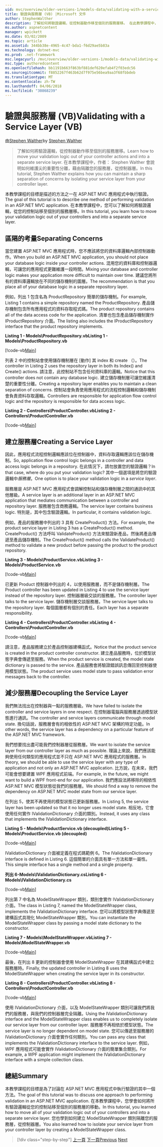 ```yaml
---
uid: mvc/overview/older-versions-1/models-data/validating-with-a-service-layer-vb
title: 驗證與服務層 (VB) |Microsoft 文件
author: StephenWalther
description: 了解如何將驗證邏輯，從控制器動作移至個別的服務層移。 在此教學課程中，說明作者： Stephen Walther 如何您...
ms.author: aspnetcontent
manager: wpickett
ms.date: 03/02/2009
ms.topic: article
ms.assetid: 344bb38e-4965-4c47-bda1-f6d29ae5b83a
ms.technology: dotnet-mvc
ms.prod: .net-framework
msc.legacyurl: /mvc/overview/older-versions-1/models-data/validating-with-a-service-layer-vb
msc.type: authoredcontent
ms.openlocfilehash: bb1191b663f863bf881def620efab4f2f03edc56
ms.sourcegitcommit: f8852267f463b62d7f975e56bea9aa3f68fbbdeb
ms.translationtype: MT
ms.contentlocale: zh-TW
ms.lasthandoff: 04/06/2018
ms.locfileid: "30868239"
---
```

<a name="validating-with-a-service-layer-vb"></a><span data-ttu-id="d8f8b-104">驗證與服務層 (VB)</span><span class="sxs-lookup"><span data-stu-id="d8f8b-104">Validating with a Service Layer (VB)</span></span>
====================
<span data-ttu-id="d8f8b-105">由[Stephen Walther](https://github.com/StephenWalther)</span><span class="sxs-lookup"><span data-stu-id="d8f8b-105">by [Stephen Walther](https://github.com/StephenWalther)</span></span>

> <span data-ttu-id="d8f8b-106">了解如何將驗證邏輯，從控制器動作移至個別的服務層移。</span><span class="sxs-lookup"><span data-stu-id="d8f8b-106">Learn how to move your validation logic out of your controller actions and into a separate service layer.</span></span> <span data-ttu-id="d8f8b-107">在本教學課程中，作者： Stephen Walther 會說明如何維護尖的重要性分離，藉由隔離您的服務層，從控制器層。</span><span class="sxs-lookup"><span data-stu-id="d8f8b-107">In this tutorial, Stephen Walther explains how you can maintain a sharp separation of concerns by isolating your service layer from your controller layer.</span></span>


<span data-ttu-id="d8f8b-108">本教學課程的目標是描述的方法之一在 ASP.NET MVC 應用程式中執行驗證。</span><span class="sxs-lookup"><span data-stu-id="d8f8b-108">The goal of this tutorial is to describe one method of performing validation in an ASP.NET MVC application.</span></span> <span data-ttu-id="d8f8b-109">在本教學課程中，您可以了解如何將驗證邏輯，從您的控制站移至個別的服務層移。</span><span class="sxs-lookup"><span data-stu-id="d8f8b-109">In this tutorial, you learn how to move your validation logic out of your controllers and into a separate service layer.</span></span>

## <a name="separating-concerns"></a><span data-ttu-id="d8f8b-110">區隔的考量</span><span class="sxs-lookup"><span data-stu-id="d8f8b-110">Separating Concerns</span></span>

<span data-ttu-id="d8f8b-111">當您建置 ASP.NET MVC 應用程式時，您不應該將您的資料庫邏輯內部控制器動作。</span><span class="sxs-lookup"><span data-stu-id="d8f8b-111">When you build an ASP.NET MVC application, you should not place your database logic inside your controller actions.</span></span> <span data-ttu-id="d8f8b-112">混用您的資料庫和控制器邏輯，可讓您的應用程式更難維護一段時間。</span><span class="sxs-lookup"><span data-stu-id="d8f8b-112">Mixing your database and controller logic makes your application more difficult to maintain over time.</span></span> <span data-ttu-id="d8f8b-113">建議您將所有的資料庫邏輯放在不同的儲存機制的圖層。</span><span class="sxs-lookup"><span data-stu-id="d8f8b-113">The recommendation is that you place all of your database logic in a separate repository layer.</span></span>

<span data-ttu-id="d8f8b-114">例如，列出 1 包含名為 ProductRepository 簡單的儲存機制。</span><span class="sxs-lookup"><span data-stu-id="d8f8b-114">For example, Listing 1 contains a simple repository named the ProductRepository.</span></span> <span data-ttu-id="d8f8b-115">產品儲存機制包含所有應用程式的資料存取程式碼。</span><span class="sxs-lookup"><span data-stu-id="d8f8b-115">The product repository contains all of the data access code for the application.</span></span> <span data-ttu-id="d8f8b-116">清單也包含產品儲存機制實作 IProductRepository 介面。</span><span class="sxs-lookup"><span data-stu-id="d8f8b-116">The listing also includes the IProductRepository interface that the product repository implements.</span></span>

<span data-ttu-id="d8f8b-117">**Listing 1 - Models\ProductRepository.vb**</span><span class="sxs-lookup"><span data-stu-id="d8f8b-117">**Listing 1 - Models\ProductRepository.vb**</span></span>

[!code-vb[Main](validating-with-a-service-layer-vb/samples/sample1.vb)]

<span data-ttu-id="d8f8b-118">列表 2 中的控制站會使用儲存機制層在 [動作] 其 index 和 create （）。</span><span class="sxs-lookup"><span data-stu-id="d8f8b-118">The controller in Listing 2 uses the repository layer in both its Index() and Create() actions.</span></span> <span data-ttu-id="d8f8b-119">請注意，此控制站不包含任何資料庫的邏輯。</span><span class="sxs-lookup"><span data-stu-id="d8f8b-119">Notice that this controller does not contain any database logic.</span></span> <span data-ttu-id="d8f8b-120">建立儲存機制層可讓您維護清楚的重要性分離。</span><span class="sxs-lookup"><span data-stu-id="d8f8b-120">Creating a repository layer enables you to maintain a clean separation of concerns.</span></span> <span data-ttu-id="d8f8b-121">控制站會負責使用應用程式的流程控制邏輯和儲存機制會負責資料存取邏輯。</span><span class="sxs-lookup"><span data-stu-id="d8f8b-121">Controllers are responsible for application flow control logic and the repository is responsible for data access logic.</span></span>

<span data-ttu-id="d8f8b-122">**Listing 2 - Controllers\ProductController.vb**</span><span class="sxs-lookup"><span data-stu-id="d8f8b-122">**Listing 2 - Controllers\ProductController.vb**</span></span>

[!code-vb[Main](validating-with-a-service-layer-vb/samples/sample2.vb)]

## <a name="creating-a-service-layer"></a><span data-ttu-id="d8f8b-123">建立服務層</span><span class="sxs-lookup"><span data-stu-id="d8f8b-123">Creating a Service Layer</span></span>

<span data-ttu-id="d8f8b-124">因此，應用程式流程控制邏輯應該位在控制器中，資料存取邏輯應該位在儲存機制。</span><span class="sxs-lookup"><span data-stu-id="d8f8b-124">So, application flow control logic belongs in a controller and data access logic belongs in a repository.</span></span> <span data-ttu-id="d8f8b-125">在此情況下，請勿放置您的驗證邏輯？</span><span class="sxs-lookup"><span data-stu-id="d8f8b-125">In that case, where do you put your validation logic?</span></span> <span data-ttu-id="d8f8b-126">其中一個選項是將您的驗證邏輯中*服務層*。</span><span class="sxs-lookup"><span data-stu-id="d8f8b-126">One option is to place your validation logic in a *service layer*.</span></span>

<span data-ttu-id="d8f8b-127">服務層是 ASP.NET MVC 應用程式會調解控制站和儲存機制層之間的通訊中的其他層級。</span><span class="sxs-lookup"><span data-stu-id="d8f8b-127">A service layer is an additional layer in an ASP.NET MVC application that mediates communication between a controller and repository layer.</span></span> <span data-ttu-id="d8f8b-128">服務層包含商務邏輯。</span><span class="sxs-lookup"><span data-stu-id="d8f8b-128">The service layer contains business logic.</span></span> <span data-ttu-id="d8f8b-129">特別是，其中包含驗證邏輯。</span><span class="sxs-lookup"><span data-stu-id="d8f8b-129">In particular, it contains validation logic.</span></span>

<span data-ttu-id="d8f8b-130">例如，產品的服務層中列出的 3 具有 CreateProduct() 方法。</span><span class="sxs-lookup"><span data-stu-id="d8f8b-130">For example, the product service layer in Listing 3 has a CreateProduct() method.</span></span> <span data-ttu-id="d8f8b-131">CreateProduct() 方法呼叫 ValidateProduct() 方法來驗證新產品，然後將產品傳遞至產品儲存機制。</span><span class="sxs-lookup"><span data-stu-id="d8f8b-131">The CreateProduct() method calls the ValidateProduct() method to validate a new product before passing the product to the product repository.</span></span>

<span data-ttu-id="d8f8b-132">**Listing 3 - Models\ProductService.vb**</span><span class="sxs-lookup"><span data-stu-id="d8f8b-132">**Listing 3 - Models\ProductService.vb**</span></span>

[!code-vb[Main](validating-with-a-service-layer-vb/samples/sample3.vb)]

<span data-ttu-id="d8f8b-133">已更新 Product 控制器中列出的 4，以使用服務層，而不是儲存機制層。</span><span class="sxs-lookup"><span data-stu-id="d8f8b-133">The Product controller has been updated in Listing 4 to use the service layer instead of the repository layer.</span></span> <span data-ttu-id="d8f8b-134">控制器層級交談的服務層。</span><span class="sxs-lookup"><span data-stu-id="d8f8b-134">The controller layer talks to the service layer.</span></span> <span data-ttu-id="d8f8b-135">儲存機制層交談服務層。</span><span class="sxs-lookup"><span data-stu-id="d8f8b-135">The service layer talks to the repository layer.</span></span> <span data-ttu-id="d8f8b-136">每個圖層都有個別的責任。</span><span class="sxs-lookup"><span data-stu-id="d8f8b-136">Each layer has a separate responsibility.</span></span>

<span data-ttu-id="d8f8b-137">**Listing 4 - Controllers\ProductController.vb**</span><span class="sxs-lookup"><span data-stu-id="d8f8b-137">**Listing 4 - Controllers\ProductController.vb**</span></span>

[!code-vb[Main](validating-with-a-service-layer-vb/samples/sample4.vb)]

<span data-ttu-id="d8f8b-138">請注意，產品服務建立於產品控制器建構函式。</span><span class="sxs-lookup"><span data-stu-id="d8f8b-138">Notice that the product service is created in the product controller constructor.</span></span> <span data-ttu-id="d8f8b-139">建立產品服務時，位於模型狀態字典會傳遞至服務。</span><span class="sxs-lookup"><span data-stu-id="d8f8b-139">When the product service is created, the model state dictionary is passed to the service.</span></span> <span data-ttu-id="d8f8b-140">產品服務會將驗證錯誤訊息傳回至控制器使用模型狀態。</span><span class="sxs-lookup"><span data-stu-id="d8f8b-140">The product service uses model state to pass validation error messages back to the controller.</span></span>

## <a name="decoupling-the-service-layer"></a><span data-ttu-id="d8f8b-141">減少服務層</span><span class="sxs-lookup"><span data-stu-id="d8f8b-141">Decoupling the Service Layer</span></span>

<span data-ttu-id="d8f8b-142">我們無法找出在控制器與一點的服務層級。</span><span class="sxs-lookup"><span data-stu-id="d8f8b-142">We have failed to isolate the controller and service layers in one respect.</span></span> <span data-ttu-id="d8f8b-143">在控制器電腦與服務層透過模型狀態進行通訊。</span><span class="sxs-lookup"><span data-stu-id="d8f8b-143">The controller and service layers communicate through model state.</span></span> <span data-ttu-id="d8f8b-144">換句話說，服務層會有的相依性的 ASP.NET MVC 架構的特定功能。</span><span class="sxs-lookup"><span data-stu-id="d8f8b-144">In other words, the service layer has a dependency on a particular feature of the ASP.NET MVC framework.</span></span>

<span data-ttu-id="d8f8b-145">我們想要找出盡可能我們控制器層從服務層。</span><span class="sxs-lookup"><span data-stu-id="d8f8b-145">We want to isolate the service layer from our controller layer as much as possible.</span></span> <span data-ttu-id="d8f8b-146">理論上來說，我們應該能夠使用任何類型的應用程式並不只在 ASP.NET MVC 應用程式的服務層。</span><span class="sxs-lookup"><span data-stu-id="d8f8b-146">In theory, we should be able to use the service layer with any type of application and not only an ASP.NET MVC application.</span></span> <span data-ttu-id="d8f8b-147">比方說，在未來，我們可能會想要建置 WPF 應用程式前端。</span><span class="sxs-lookup"><span data-stu-id="d8f8b-147">For example, in the future, we might want to build a WPF front-end for our application.</span></span> <span data-ttu-id="d8f8b-148">我們應設法將移除的相依性 ASP.NET MVC 模型狀態從我們的服務層。</span><span class="sxs-lookup"><span data-stu-id="d8f8b-148">We should find a way to remove the dependency on ASP.NET MVC model state from our service layer.</span></span>

<span data-ttu-id="d8f8b-149">在列出 5，使其不再使用的模型狀態已更新服務層。</span><span class="sxs-lookup"><span data-stu-id="d8f8b-149">In Listing 5, the service layer has been updated so that it no longer uses model state.</span></span> <span data-ttu-id="d8f8b-150">相反地，它會使用任何實作 IValidationDictionary 介面的類別。</span><span class="sxs-lookup"><span data-stu-id="d8f8b-150">Instead, it uses any class that implements the IValidationDictionary interface.</span></span>

<span data-ttu-id="d8f8b-151">**Listing 5 - Models\ProductService.vb (decoupled)**</span><span class="sxs-lookup"><span data-stu-id="d8f8b-151">**Listing 5 - Models\ProductService.vb (decoupled)**</span></span>

[!code-vb[Main](validating-with-a-service-layer-vb/samples/sample5.vb)]

<span data-ttu-id="d8f8b-152">IValidationDictionary 介面被定義在程式碼範例 6。</span><span class="sxs-lookup"><span data-stu-id="d8f8b-152">The IValidationDictionary interface is defined in Listing 6.</span></span> <span data-ttu-id="d8f8b-153">這個簡單的介面具有單一方法和單一屬性。</span><span class="sxs-lookup"><span data-stu-id="d8f8b-153">This simple interface has a single method and a single property.</span></span>

<span data-ttu-id="d8f8b-154">**列出 6-Models\IValidationDictionary.cs**</span><span class="sxs-lookup"><span data-stu-id="d8f8b-154">**Listing 6 - Models\IValidationDictionary.cs**</span></span>

[!code-vb[Main](validating-with-a-service-layer-vb/samples/sample6.vb)]

<span data-ttu-id="d8f8b-155">列出第 7 中名為 ModelStateWrapper 類別，類別會實作 IValidationDictionary 介面。</span><span class="sxs-lookup"><span data-stu-id="d8f8b-155">The class in Listing 7, named the ModelStateWrapper class, implements the IValidationDictionary interface.</span></span> <span data-ttu-id="d8f8b-156">您可以將模型狀態字典傳遞至建構函式具現化 ModelStateWrapper 類別。</span><span class="sxs-lookup"><span data-stu-id="d8f8b-156">You can instantiate the ModelStateWrapper class by passing a model state dictionary to the constructor.</span></span>

<span data-ttu-id="d8f8b-157">**Listing 7 - Models\ModelStateWrapper.vb**</span><span class="sxs-lookup"><span data-stu-id="d8f8b-157">**Listing 7 - Models\ModelStateWrapper.vb**</span></span>

[!code-vb[Main](validating-with-a-service-layer-vb/samples/sample7.vb)]

<span data-ttu-id="d8f8b-158">最後，在列出 8 更新的控制器會使用 ModelStateWrapper 在其建構函式中建立服務層時。</span><span class="sxs-lookup"><span data-stu-id="d8f8b-158">Finally, the updated controller in Listing 8 uses the ModelStateWrapper when creating the service layer in its constructor.</span></span>

<span data-ttu-id="d8f8b-159">**Listing 8 - Controllers\ProductController.vb**</span><span class="sxs-lookup"><span data-stu-id="d8f8b-159">**Listing 8 - Controllers\ProductController.vb**</span></span>

[!code-vb[Main](validating-with-a-service-layer-vb/samples/sample8.vb)]

<span data-ttu-id="d8f8b-160">使用 IValidationDictionary 介面，以及 ModelStateWrapper 類別可讓我們將我們的服務層，與我們的控制器層完全隔離。</span><span class="sxs-lookup"><span data-stu-id="d8f8b-160">Using the IValidationDictionary interface and the ModelStateWrapper class enables us to completely isolate our service layer from our controller layer.</span></span> <span data-ttu-id="d8f8b-161">服務層不再相依於模型狀態。</span><span class="sxs-lookup"><span data-stu-id="d8f8b-161">The service layer is no longer dependent on model state.</span></span> <span data-ttu-id="d8f8b-162">您可以傳遞至服務層的 IValidationDictionary 介面會實作任何類別。</span><span class="sxs-lookup"><span data-stu-id="d8f8b-162">You can pass any class that implements the IValidationDictionary interface to the service layer.</span></span> <span data-ttu-id="d8f8b-163">例如，WPF 應用程式可能會實作 IValidationDictionary 介面的簡單集合類別。</span><span class="sxs-lookup"><span data-stu-id="d8f8b-163">For example, a WPF application might implement the IValidationDictionary interface with a simple collection class.</span></span>

## <a name="summary"></a><span data-ttu-id="d8f8b-164">總結</span><span class="sxs-lookup"><span data-stu-id="d8f8b-164">Summary</span></span>

<span data-ttu-id="d8f8b-165">本教學課程的目標是為了討論在 ASP.NET MVC 應用程式中執行驗證的其中一個方法。</span><span class="sxs-lookup"><span data-stu-id="d8f8b-165">The goal of this tutorial was to discuss one approach to performing validation in an ASP.NET MVC application.</span></span> <span data-ttu-id="d8f8b-166">在本教學課程中，您學會如何將所有驗證邏輯從您的控制站移至個別的服務層的移動。</span><span class="sxs-lookup"><span data-stu-id="d8f8b-166">In this tutorial, you learned how to move all of your validation logic out of your controllers and into a separate service layer.</span></span> <span data-ttu-id="d8f8b-167">您也學到如何建立 ModelStateWrapper 類別隔離您的服務層，從控制器層。</span><span class="sxs-lookup"><span data-stu-id="d8f8b-167">You also learned how to isolate your service layer from your controller layer by creating a ModelStateWrapper class.</span></span>

> [!div class="step-by-step"]
> <span data-ttu-id="d8f8b-168">[上一頁](validating-with-the-idataerrorinfo-interface-vb.md)
> [下一頁](validation-with-the-data-annotation-validators-vb.md)</span><span class="sxs-lookup"><span data-stu-id="d8f8b-168">[Previous](validating-with-the-idataerrorinfo-interface-vb.md)
[Next](validation-with-the-data-annotation-validators-vb.md)</span></span>
